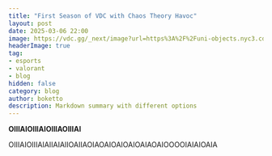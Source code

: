 ```yaml
---
title: "First Season of VDC with Chaos Theory Havoc"
layout: post
date: 2025-03-06 22:00
image: https://vdc.gg/_next/image?url=https%3A%2F%2Funi-objects.nyc3.cdn.digitaloceanspaces.com%2Fvdc%2Fteam-logos%2Fcha.png&w=1920&q=75
headerImage: true
tag:
- esports
- valorant
- blog
hidden: false
category: blog
author: boketto
description: Markdown summary with different options
---
```


**OIIIAIOIIIAIOIIIAOIIIAI**

OIIIAIOIIIAIAIIAIAIIOAIIAOIAOAIOAIOAIOAIAOAIOOOOIAIAIOAIA
